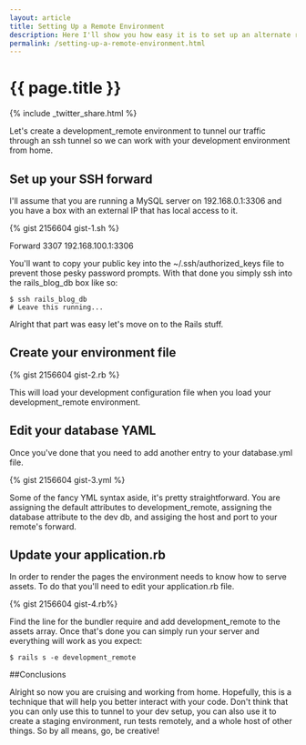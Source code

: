 ```yaml
---
layout: article
title: Setting Up a Remote Environment
description: Here I'll show you how easy it is to set up an alternate remote dev environment in Rails.  Allowing you to work from home.  ^_^
permalink: /setting-up-a-remote-environment.html
---
```


# {{ page.title }}

{% include _twitter_share.html %}

Let's create a development_remote environment to tunnel our traffic through an ssh tunnel so we can work with your development environment from home.

## Set up your SSH forward

I'll assume that you are running a MySQL server on 192.168.0.1:3306 and you have a box with an external IP that has local access to it.

{% gist 2156604  gist-1.sh %}


Forward 3307 192.168.100.1:3306

You'll want to copy your public key into the ~/.ssh/authorized_keys file to prevent those pesky password prompts.  With that done you simply ssh into the rails_blog_db box like so:

    $ ssh rails_blog_db
    # Leave this running...

Alright that part was easy let's move on to the Rails stuff.

## Create your environment file

{% gist 2156604  gist-2.rb %}

This will load your development configuration file when you load your development_remote environment.

## Edit your database YAML
Once you've done that you need to add another entry to your database.yml file.

{% gist 2156604  gist-3.yml %}

Some of the fancy YML syntax aside, it's pretty straightforward.  You are assigning the default attributes to development_remote, assigning the database attribute to the dev db, and assiging the host and port to your remote's forward.

## Update your application.rb

In order to render the pages the environment needs to know how to serve assets.  To do that you'll need to edit your application.rb file.

{% gist 2156604 gist-4.rb%}

Find the line for the bundler require and add development_remote to the assets array.  Once that's done you can simply run your server and everything will work as you expect:

    $ rails s -e development_remote

##Conclusions

Alright so now you are cruising and working from home.  Hopefully, this is a technique that will help you better interact with your code.  Don't think that you can only use this to tunnel to your dev setup, you can also use it to create a staging environment, run tests remotely, and a whole host of other things.  So by all means, go, be creative!